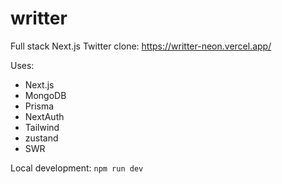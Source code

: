 # writter

Full stack Next.js Twitter clone: https://writter-neon.vercel.app/

Uses:

- Next.js
- MongoDB
- Prisma
- NextAuth
- Tailwind
- zustand
- SWR

Local development: `npm run dev`
